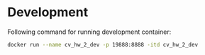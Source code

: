 # Development

Following command for running development container:
```bash
docker run --name cv_hw_2_dev -p 19888:8888 -itd cv_hw_2_dev
```